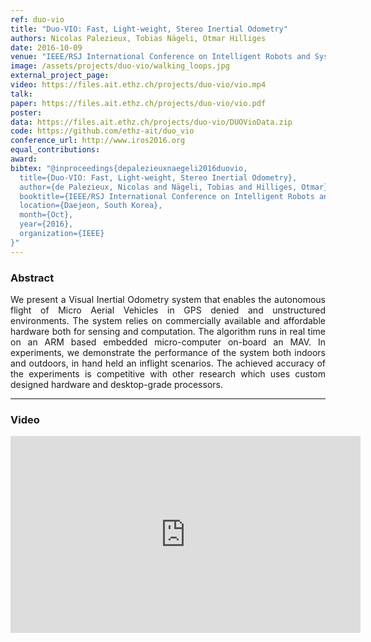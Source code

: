 ```yaml
---
ref: duo-vio
title: "Duo-VIO: Fast, Light-weight, Stereo Inertial Odometry"
authors: Nicolas Palezieux, Tobias Nägeli, Otmar Hilliges
date: 2016-10-09
venue: "IEEE/RSJ International Conference on Intelligent Robots and Systems (IROS)"
image: /assets/projects/duo-vio/walking_loops.jpg
external_project_page: 
video: https://files.ait.ethz.ch/projects/duo-vio/vio.mp4
talk: 
paper: https://files.ait.ethz.ch/projects/duo-vio/vio.pdf
poster: 
data: https://files.ait.ethz.ch/projects/duo-vio/DUOVioData.zip
code: https://github.com/ethz-ait/duo_vio
conference_url: http://www.iros2016.org
equal_contributions: 
award: 
bibtex: "@inproceedings{depalezieuxnaegeli2016duovio,
  title={Duo-VIO: Fast, Light-weight, Stereo Inertial Odometry},
  author={de Palezieux, Nicolas and Nägeli, Tobias and Hilliges, Otmar},
  booktitle={IEEE/RSJ International Conference on Intelligent Robots and Systems (IROS)},
  location={Daejeon, South Korea},
  month={Oct},
  year={2016},
  organization={IEEE}
}"
---
```


<h3>Abstract</h3>
<p align="justify">
We present a Visual Inertial Odometry system
that enables the autonomous flight of Micro Aerial Vehicles
in GPS denied and unstructured environments. The system
relies on commercially available and affordable hardware both
for sensing and computation. The algorithm runs in real time
on an ARM based embedded micro-computer on-board an
MAV. In experiments, we demonstrate the performance of
the system both indoors and outdoors, in hand held an inflight
scenarios. The achieved accuracy of the experiments is
competitive with other research which uses custom designed
hardware and desktop-grade processors.
</p>
<hr />
    


<h3>Video</h3>
<div class="video" align="center">
   <iframe width="560" height="315" src="https://www.youtube.com/embed/-cRCTA3MH90" frameborder="0" allowfullscreen></iframe>
</div>